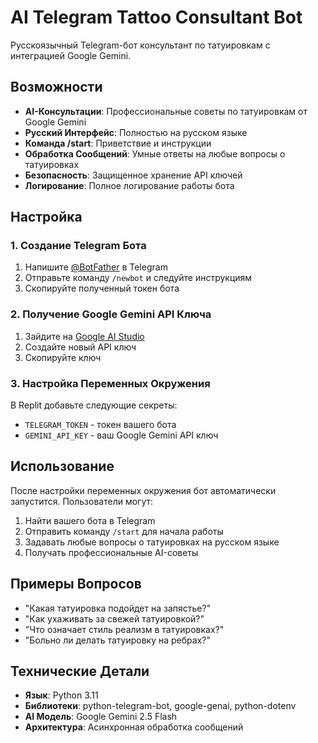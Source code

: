 # AI Telegram Tattoo Consultant Bot

Русскоязычный Telegram-бот консультант по татуировкам с интеграцией Google Gemini.

## Возможности

- **AI-Консультации**: Профессиональные советы по татуировкам от Google Gemini
- **Русский Интерфейс**: Полностью на русском языке
- **Команда /start**: Приветствие и инструкции
- **Обработка Сообщений**: Умные ответы на любые вопросы о татуировках
- **Безопасность**: Защищенное хранение API ключей
- **Логирование**: Полное логирование работы бота

## Настройка

### 1. Создание Telegram Бота

1. Напишите [@BotFather](https://t.me/BotFather) в Telegram
2. Отправьте команду `/newbot` и следуйте инструкциям
3. Скопируйте полученный токен бота

### 2. Получение Google Gemini API Ключа

1. Зайдите на [Google AI Studio](https://aistudio.google.com/apikey)
2. Создайте новый API ключ
3. Скопируйте ключ

### 3. Настройка Переменных Окружения

В Replit добавьте следующие секреты:

- `TELEGRAM_TOKEN` - токен вашего бота  
- `GEMINI_API_KEY` - ваш Google Gemini API ключ

## Использование

После настройки переменных окружения бот автоматически запустится. Пользователи могут:

1. Найти вашего бота в Telegram
2. Отправить команду `/start` для начала работы
3. Задавать любые вопросы о татуировках на русском языке
4. Получать профессиональные AI-советы

## Примеры Вопросов

- "Какая татуировка подойдет на запястье?"
- "Как ухаживать за свежей татуировкой?"
- "Что означает стиль реализм в татуировках?"
- "Больно ли делать татуировку на ребрах?"

## Технические Детали

- **Язык**: Python 3.11
- **Библиотеки**: python-telegram-bot, google-genai, python-dotenv
- **AI Модель**: Google Gemini 2.5 Flash
- **Архитектура**: Асинхронная обработка сообщений
